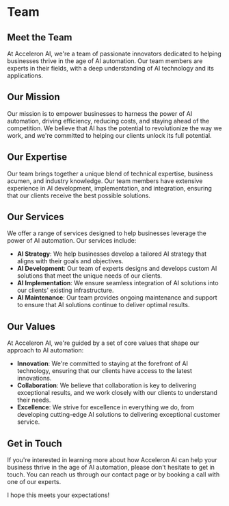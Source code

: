 **Team**
=====

**Meet the Team**
----------------

At Acceleron AI, we're a team of passionate innovators dedicated to helping businesses thrive in the age of AI automation. Our team members are experts in their fields, with a deep understanding of AI technology and its applications.

**Our Mission**
--------------

Our mission is to empower businesses to harness the power of AI automation, driving efficiency, reducing costs, and staying ahead of the competition. We believe that AI has the potential to revolutionize the way we work, and we're committed to helping our clients unlock its full potential.

**Our Expertise**
----------------

Our team brings together a unique blend of technical expertise, business acumen, and industry knowledge. Our team members have extensive experience in AI development, implementation, and integration, ensuring that our clients receive the best possible solutions.

**Our Services**
----------------

We offer a range of services designed to help businesses leverage the power of AI automation. Our services include:

* **AI Strategy**: We help businesses develop a tailored AI strategy that aligns with their goals and objectives.
* **AI Development**: Our team of experts designs and develops custom AI solutions that meet the unique needs of our clients.
* **AI Implementation**: We ensure seamless integration of AI solutions into our clients' existing infrastructure.
* **AI Maintenance**: Our team provides ongoing maintenance and support to ensure that AI solutions continue to deliver optimal results.

**Our Values**
--------------

At Acceleron AI, we're guided by a set of core values that shape our approach to AI automation:

* **Innovation**: We're committed to staying at the forefront of AI technology, ensuring that our clients have access to the latest innovations.
* **Collaboration**: We believe that collaboration is key to delivering exceptional results, and we work closely with our clients to understand their needs.
* **Excellence**: We strive for excellence in everything we do, from developing cutting-edge AI solutions to delivering exceptional customer service.

**Get in Touch**
----------------

If you're interested in learning more about how Acceleron AI can help your business thrive in the age of AI automation, please don't hesitate to get in touch. You can reach us through our contact page or by booking a call with one of our experts.

I hope this meets your expectations!